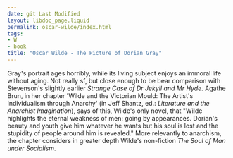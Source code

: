```yaml
---
date: git Last Modified
layout: libdoc_page.liquid
permalink: oscar-wilde/index.html
tags:
- W
- book
title: "Oscar Wilde - The Picture of Dorian Gray"
---
```


Gray's portrait ages horribly, while its living subject enjoys an immoral life without aging. Not really sf, but close enough to be bear comparison with Stevenson's slightly earlier _Strange Case of Dr Jekyll and Mr Hyde_. Agathe Brun, in her chapter 'Wilde and the Victorian Mould: The Artist's Individualism through Anarchy' (in Jeff Shantz, ed.: _Literature and the Anarchist Imagination_), says of this, Wilde's only novel, that "Wilde highlights the eternal weakness of men: going by appearances. Dorian's beauty and youth give him whatever he wants but his soul is lost and the stupidity of people around him is revealed." More relevantly to anarchism, the chapter considers in greater depth Wilde's non-fiction _The Soul of Man under Socialism_.